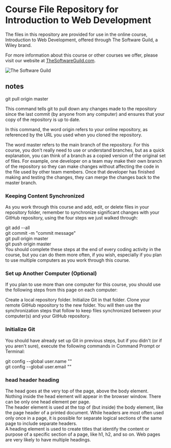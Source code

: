 # Course File Repository for Introduction to Web Development

The files in this repository are provided for use in the online course, Introduction to Web Development, offered through The Software Guild, a Wiley brand.

For more information about this course or other courses we offer, please visit our website at [TheSoftwareGuild.com](https://TheSoftwareGuild.com).

![The Software Guild](https://the-software-guild.s3.amazonaws.com/tsg-logos/swg_logo-black.png)


## notes  
git pull origin master

This command tells git to pull down any changes made to the repository since the last commit (by anyone from any computer) and ensures that your copy of the repository is up to date.

In this command, the word origin refers to your online repository, as referenced by the URL you used when you cloned the repository.

The word master refers to the main branch of the repository. For this course, you don't really need to use or understand branches, but as a quick explanation, you can think of a branch as a copied version of the original set of files. For example, one developer on a team may make their own branch of the repository so they can make changes without affecting the code in the file used by other team members. Once that developer has finished making and testing the changes, they can merge the changes back to the master branch.

### Keeping Content Synchronized  
As you work through this course and add, edit, or delete files in your repository folder, remember to synchronize significant changes with your GitHub repository, using the four steps we just walked through:

git add --all  
git commit -m "commit message"  
git pull origin master  
git push origin master  
You should complete these steps at the end of every coding activity in the course, but you can do them more often, if you wish, especially if you plan to use multiple computers as you work through this course.

### Set up Another Computer (Optional)  
If you plan to use more than one computer for this course, you should use the following steps from this page on each computer:

Create a local repository folder.
Initialize Git in that folder.
Clone your remote GitHub repository to the new folder.
You will then use the synchronization steps that follow to keep files synchronized between your computer(s) and your GitHub repository.

### Initialize Git  
You should have already set up Git in previous steps, but if you didn't (or if you aren't sure), execute the following commands in Command Prompt or Terminal:  

git config --global user.name "<USERNAME>"  
git config --global user.email "<EMAIL>"  

  
 ### head header heading  
The head goes at the very top of the page, above the body element. Nothing inside the head element will appear in the browser window. There can be only one head element per page.  
The header element is used at the top of (but inside) the body element, like the page header of a printed document. While headers are most often used only once in a page, it is possible for separate logical sections of the same page to include separate headers.  
A heading element is used to create titles that identify the content or purpose of a specific section of a page, like h1, h2, and so on. Web pages are very likely to have multiple headings.   
  
